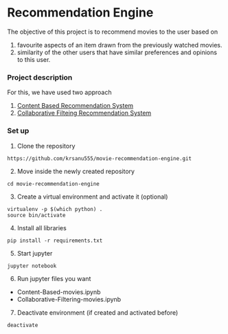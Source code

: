 # Recommendation Engine

The objective of this project is to recommend movies to the user based on
 1. favourite aspects of an item drawn from the previously watched movies.
 2. similarity of the other users that have similar preferences and opinions to this user.

### Project description
For this, we have used two approach
 1. [Content Based Recommendation System]()
 2. [Collaborative Filteing Recommendation System]()

### Set up
1. Clone the repository
```
https://github.com/krsanu555/movie-recommendation-engine.git
```
2. Move inside the newly created repository
```
cd movie-recommendation-engine
```
3. Create a virtual environment and activate it (optional)
```
virtualenv -p $(which python) .
source bin/activate
```
4. Install all libraries
```
pip install -r requirements.txt
```
5. Start jupyter
```
jupyter notebook
```
6. Run jupyter files you want
  - Content-Based-movies.ipynb
  - Collaborative-Filtering-movies.ipynb  
  
7. Deactivate environment (if created and activated before)
```
deactivate
```

